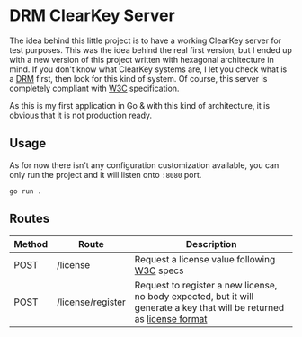 # DRM ClearKey Server

The idea behind this little project is to have a working ClearKey server for test purposes. This was the idea
behind the real first version, but I ended up with a new version of this project written with hexagonal 
architecture in mind. If you don't know what ClearKey systems are, I let you check what is a 
[DRM](https://www.fortinet.com/resources/cyberglossary/digital-rights-management-drm) first, then look for this kind 
of system. Of course, this server is completely compliant with [W3C](https://www.w3.org/TR/encrypted-media/#clear-key) 
specification.

As this is my first application in Go & with this kind of architecture, it is obvious that it is not production ready.

## Usage

As for now there isn't any configuration customization available, you can only run the project and it will listen
onto `:8080` port.

```shell
go run .
```

## Routes

| Method | Route | Description |
| ------ | ----- | ----------- |
| POST | /license |  Request a license value following [W3C](https://www.w3.org/TR/encrypted-media/#clear-key-request-format) specs |
| POST | /license/register | Request to register a new license, no body expected, but it will generate a key that will be returned as [license format](https://www.w3.org/TR/encrypted-media/#clear-key-license-format) |

